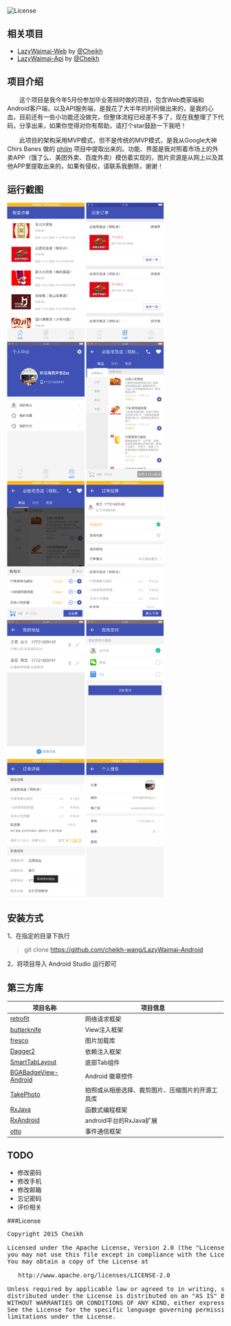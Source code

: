 ![License](https://img.shields.io/badge/license-Apache%202.0-brightgreen.svg?style=flat)

## 相关项目

* [LazyWaimai-Web](https://github.com/cheikh-wang/LazyWaimai-Web) by [@Cheikh](https://github.com/cheikh-wang)
* [LazyWaimai-Api](https://github.com/cheikh-wang/LazyWaimai-Api) by [@Cheikh](https://github.com/cheikh-wang)

## 项目介绍

　　这个项目是我今年5月份参加毕业答辩时做的项目，包含Web商家端和Android客户端，以及API服务端，是我花了大半年的时间做出来的，是我的心血，目前还有一些小功能还没做完，但整体流程已经差不多了，现在我整理了下代码，分享出来，如果你觉得对你有帮助，请打个star鼓励一下我吧！

　　此项目的架构采用MVP模式，但不是传统的MVP模式，是我从Google大神 Chirs Banes 做的 [philm](https://github.com/chrisbanes/philm) 项目中提取出来的。功能、界面是我对照着市场上的外卖APP（饿了么、美团外卖、百度外卖）模仿着实现的，图片资源是从网上以及其他APP里提取出来的，如果有侵权，请联系我删除，谢谢！

## 运行截图

<img src="art/1.png" width="180" height="320" alt="截图1" />
<img src="art/2.png" width="180" height="320" alt="截图2" />
<img src="art/3.png" width="180" height="320" alt="截图3" />
<img src="art/4.png" width="180" height="320" alt="截图4" />
<img src="art/5.png" width="180" height="320" alt="截图5" />
<img src="art/6.png" width="180" height="320" alt="截图6" />
<img src="art/7.png" width="180" height="320" alt="截图7" />
<img src="art/8.png" width="180" height="320" alt="截图8" />
<img src="art/9.png" width="180" height="320" alt="截图9" />
<img src="art/10.png" width="180" height="320" alt="截图10" />

## 安装方式
1、在指定的目录下执行

> git clone https://github.com/cheikh-wang/LazyWaimai-Android

2、将项目导入 Android Studio 运行即可


## 第三方库

项目名称 | 项目信息
------- | -------
[retrofit](https://github.com/square/retrofit) | 网络请求框架
[butterknife](https://github.com/JakeWharton/butterknife) | View注入框架
[fresco](https://github.com/facebook/fresco) | 图片加载库
[Dagger2](https://github.com/google/dagger) | 依赖注入框架
[SmartTabLayout](https://github.com/ogaclejapan/SmartTabLayout) | 底部Tab组件
[BGABadgeView-Android](https://github.com/bingoogolapple/BGABadgeView-Android) | Android 徽章控件
[TakePhoto](https://github.com/crazycodeboy/TakePhoto) | 拍照或从相册选择、裁剪图片、压缩图片的开源工具库
[RxJava](https://github.com/ReactiveX/RxJava) | 函数式编程框架
[RxAndroid](https://github.com/ReactiveX/RxAndroid) | android平台的RxJava扩展
[otto](https://github.com/square/otto) | 事件通信框架

## TODO 
+ 修改密码
+ 修改手机
+ 修改邮箱
+ 忘记密码
+ 评价相关

###License
<pre>
Copyright 2015 Cheikh

Licensed under the Apache License, Version 2.0 (the "License");
you may not use this file except in compliance with the License.
You may obtain a copy of the License at

   http://www.apache.org/licenses/LICENSE-2.0

Unless required by applicable law or agreed to in writing, software
distributed under the License is distributed on an "AS IS" BASIS,
WITHOUT WARRANTIES OR CONDITIONS OF ANY KIND, either express or implied.
See the License for the specific language governing permissions and
limitations under the License.
</pre>